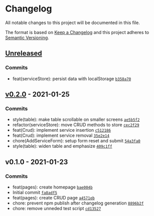 # Changelog

All notable changes to this project will be documented in this file.

The format is based on [Keep a Changelog](https://keepachangelog.com/en/1.0.0/)
and this project adheres to [Semantic Versioning](https://semver.org/spec/v2.0.0.html).

## [Unreleased](https://github.com/henriquehbr/easycarros-challenge/compare/v0.2.0...HEAD)

### Commits

- feat(serviceStore): persist data with localStorage [`b358a70`](https://github.com/henriquehbr/easycarros-challenge/commit/b358a703200645d2305fd9675a492d6f9d36a297)

## [v0.2.0](https://github.com/henriquehbr/easycarros-challenge/compare/v0.1.0...v0.2.0) - 2021-01-25

### Commits

- style(table): make table scrollable on smaller screens [`ae5b5f2`](https://github.com/henriquehbr/easycarros-challenge/commit/ae5b5f2dcac293ce4017e0530ce22ee621eed6a4)
- refactor(serviceStore): move CRUD methods to store [`cec2f29`](https://github.com/henriquehbr/easycarros-challenge/commit/cec2f29cf7815b6cde018b1bc1abe5bdd69f9a30)
- feat(Crud): implement service insertion [`c512186`](https://github.com/henriquehbr/easycarros-challenge/commit/c5121867ebee8c766341379fe86b09998f199b1a)
- feat(Crud): implement service removal [`35e2e14`](https://github.com/henriquehbr/easycarros-challenge/commit/35e2e1470e460bfc6f8d60a319f8c4e9c95c0ccb)
- chore(AddServiceForm): setup form reset and submit [`54a3fa0`](https://github.com/henriquehbr/easycarros-challenge/commit/54a3fa06723ed73d8bec4d1c8b4d30b718304f4f)
- style(table): widen table and emphasize [`409c1ff`](https://github.com/henriquehbr/easycarros-challenge/commit/409c1ffa948bd1be506b886654409df8b6e0bcab)

## v0.1.0 - 2021-01-23

### Commits

- feat(pages): create homepage [`bae004b`](https://github.com/henriquehbr/easycarros-challenge/commit/bae004bb9968c2b2fe47725059465ca1ef77e79b)
- Initial commit [`fa8adf5`](https://github.com/henriquehbr/easycarros-challenge/commit/fa8adf5bf0f054d01a51a643032ec82c294cde46)
- feat(pages): create CRUD page [`a4571eb`](https://github.com/henriquehbr/easycarros-challenge/commit/a4571eb2e8d18aa884feba410ecd786443d7d429)
- chore: prevent npm publish after changelog generation [`8896b2f`](https://github.com/henriquehbr/easycarros-challenge/commit/8896b2f93a5ba7c8170a50c395c2427478ff71a5)
- chore: remove unneded test script [`cd13527`](https://github.com/henriquehbr/easycarros-challenge/commit/cd13527b442d4f6ba9499342dc1ab0178b7ab46e)
